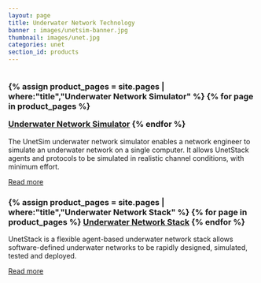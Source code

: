 ```yaml
---
layout: page
title: Underwater Network Technology
banner : images/unetsim-banner.jpg
thumbnail: images/unet.jpg
categories: unet
section_id: products
---
```

<div class ='product post' >
	<div class='large-12 columns'>
	<div class='content'>
	<h3 style="text-transform: none;">

{% assign product_pages = site.pages | where:"title","Underwater Network Simulator" %}
{% for page in product_pages %}

<a href="{{site.baseurl}}{{page.url}}">Underwater Network Simulator</a>
{% endfor %}
</h3>
<p>The UnetSim underwater network simulator enables a network engineer to simulate an underwater network on a single computer. It allows UnetStack agents and protocols to be simulated in realistic channel conditions, with minimum effort. </p>
<a class="button small" href="/wireless-networked-communications/2017/12/12/Underwater-modem-with-multiple-hydrophones.html">Read more</a>
</div>
</div>
</div>

   <div class='spacing'></div>
   <div class='spacing'></div>

<div class ='product post' >    
    <div class='large-12 columns'>
    	<div class='content'>
	    <h3 style="text-transform: none;">
	    {% assign product_pages = site.pages | where:"title","Underwater Network Stack" %}
		{% for page in product_pages %}
	    <a href="{{site.baseurl}}{{page.url}}">Underwater Network Stack</a>
		{% endfor %}	    
		</h3>
	    <p>UnetStack is a flexible agent-based underwater network stack allows software-defined underwater networks to be rapidly designed, simulated, tested and deployed.  </p>
	    <a class="button small" href="/wireless-networked-communications/2017/12/12/Underwater-modem-with-multiple-hydrophones.html">Read more</a>
		</div>
  	</div>
</div>

	  
